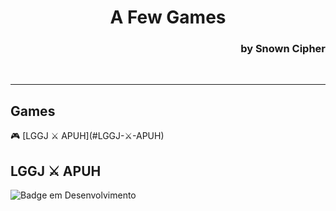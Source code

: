 <h1 align="center">A Few Games</<h1>
  <h3 align="right">by Snown Cipher</h3>
  <br/>
  <hr/>
  <h2> Games</h2>
🎮 [LGGJ ⚔️ APUH](#LGGJ-⚔️-APUH) <br/>
  
  ## LGGJ ⚔️ APUH
  
![Badge em Desenvolvimento](http://img.shields.io/static/v1?label=STATUS&message=EM%20DESENVOLVIMENTO&color=GREEN&style=for-the-badge)
